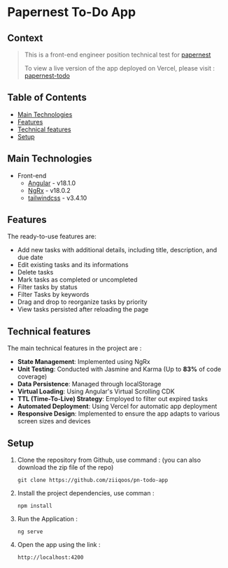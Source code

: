 # Papernest To-Do App
## Context

> This is a front-end engineer position technical test for [papernest](https://papernest.com/)
>
> To view a live version of the app deployed on Vercel, please visit : [papernest-todo](https://pn-todo-app.vercel.app/)

## Table of Contents
* [Main Technologies](#main-technologies)
* [Features](#features)
* [Technical features](#technical-features)
* [Setup](#setup)


## Main Technologies
- Front-end
  - [Angular](https://angular.io) - v18.1.0
  - [NgRx](https://ngrx.io) - v18.0.2
  - [tailwindcss](https://tailwindcss.com/) - v3.4.10

## Features
The ready-to-use features are:
- Add new tasks with additional details, including title, description, and due date
- Edit existing tasks and its informations
- Delete tasks
- Mark tasks as completed or uncompleted
- Filter tasks by status
- Filter Tasks by keywords
- Drag and drop to reorganize tasks by priority
- View tasks persisted after reloading the page

## Technical features
The main technical features in the project are :
 - **State Management**: Implemented using NgRx
 - **Unit Testing**: Conducted with Jasmine and Karma (Up to **83%** of code coverage)
 - **Data Persistence**: Managed through localStorage
 - **Virtual Loading**: Using Angular's Virtual Scrolling CDK
 - **TTL (Time-To-Live) Strategy**: Employed to filter out expired tasks
 - **Automated Deployment**: Using Vercel for automatic app deployment
 - **Responsive Design**: Implemented to ensure the app adapts to various screen sizes and devices

## Setup
1. Clone the repository from Github, use command : (you can also download the zip file of the repo)

       git clone https://github.com/ziiqoos/pn-todo-app

2. Install the project dependencies, use comman :

       npm install

3. Run the Application : 

       ng serve

4. Open the app using the link : 

       http://localhost:4200

